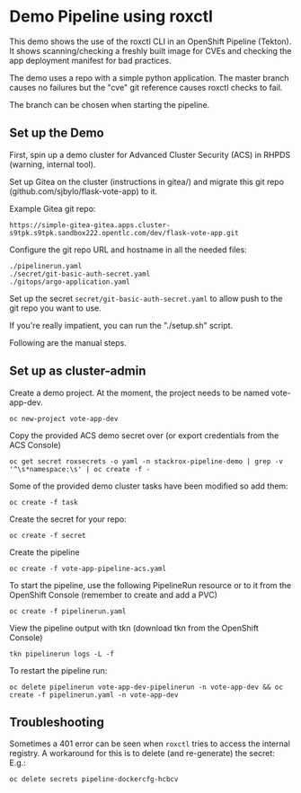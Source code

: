 # Demo Pipeline using roxctl 

This demo shows the use of the roxctl CLI in an OpenShift Pipeline (Tekton).  It shows scanning/checking a freshly built 
image for CVEs and checking the app deployment manifest for bad practices. 

The demo uses a repo with a simple python application.
The master branch causes no failures but the "cve" git reference causes roxctl checks to fail.

The branch can be chosen when starting the pipeline.


## Set up the Demo

First, spin up a demo cluster for Advanced Cluster Security (ACS) in RHPDS (warning, internal tool).

Set up Gitea on the cluster (instructions in gitea/) and migrate this git repo (github.com/sjbylo/flask-vote-app) to it. 

Example Gitea git repo:

```
https://simple-gitea-gitea.apps.cluster-s9tpk.s9tpk.sandbox222.opentlc.com/dev/flask-vote-app.git
```

Configure the git repo URL and hostname in all the needed files:

```
./pipelinerun.yaml
./secret/git-basic-auth-secret.yaml
./gitops/argo-application.yaml
```

Set up the secret `secret/git-basic-auth-secret.yaml` to allow push to the git repo you want to use. 

If you're really impatient, you can run the "./setup.sh" script.

Following are the manual steps.

## Set up as cluster-admin 

Create a demo project.  At the moment, the project needs to be named vote-app-dev.

```
oc new-project vote-app-dev
```

Copy the provided ACS demo secret over (or export credentials from the ACS Console) 

```
oc get secret roxsecrets -o yaml -n stackrox-pipeline-demo | grep -v '^\s*namespace:\s' | oc create -f -
```

Some of the provided demo cluster tasks have been modified so add them:

```
oc create -f task
```

Create the secret for your repo:

```
oc create -f secret
```

Create the pipeline

```
oc create -f vote-app-pipeline-acs.yaml
```

To start the pipeline, use the following PipelineRun resource or to it from the OpenShift Console (remember to create and add a PVC) 

```
oc create -f pipelinerun.yaml
```

View the pipeline output with tkn (download tkn from the OpenShift Console)

```
tkn pipelinerun logs -L -f
```

To restart the pipeline run:

```
oc delete pipelinerun vote-app-dev-pipelinerun -n vote-app-dev && oc create -f pipelinerun.yaml -n vote-app-dev
```


## Troubleshooting

Sometimes a 401 error can be seen when `roxctl` tries to access the internal registry.  A workaround for this is to delete (and re-generate) the secret:
E.g.:
```
oc delete secrets pipeline-dockercfg-hcbcv
```


